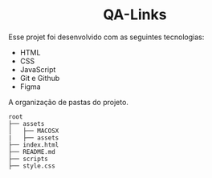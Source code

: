 <h1 align="center">QA-Links</h1>

Esse projet foi desenvolvido com as seguintes tecnologias:
- HTML
- CSS
- JavaScript
- Git e Github
- Figma


A organização de pastas do projeto.

```
root
├── assets
│   ├── MACOSX
|   ├── assets
├── index.html
├── README.md
├── scripts
├── style.css





